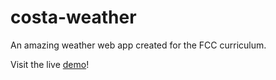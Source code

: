 # costa-weather
An amazing weather web app created for the FCC curriculum.

Visit the live [demo](https://costa-weather.surge.sh/)!
